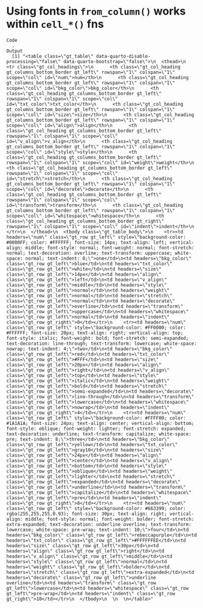 # Using fonts in `from_column()` works within `cell_*()` fns

    Code
      .
    Output
      [1] "<table class=\"gt_table\" data-quarto-disable-processing=\"false\" data-quarto-bootstrap=\"false\">\n  <thead>\n    <tr class=\"gt_col_headings\">\n      <th class=\"gt_col_heading gt_columns_bottom_border gt_left\" rowspan=\"1\" colspan=\"1\" scope=\"col\" id=\"num\">num</th>\n      <th class=\"gt_col_heading gt_columns_bottom_border gt_left\" rowspan=\"1\" colspan=\"1\" scope=\"col\" id=\"bkg_color\">bkg_color</th>\n      <th class=\"gt_col_heading gt_columns_bottom_border gt_left\" rowspan=\"1\" colspan=\"1\" scope=\"col\" id=\"txt_color\">txt_color</th>\n      <th class=\"gt_col_heading gt_columns_bottom_border gt_left\" rowspan=\"1\" colspan=\"1\" scope=\"col\" id=\"size\">size</th>\n      <th class=\"gt_col_heading gt_columns_bottom_border gt_left\" rowspan=\"1\" colspan=\"1\" scope=\"col\" id=\"align\">align</th>\n      <th class=\"gt_col_heading gt_columns_bottom_border gt_left\" rowspan=\"1\" colspan=\"1\" scope=\"col\" id=\"v_align\">v_align</th>\n      <th class=\"gt_col_heading gt_columns_bottom_border gt_left\" rowspan=\"1\" colspan=\"1\" scope=\"col\" id=\"style\">style</th>\n      <th class=\"gt_col_heading gt_columns_bottom_border gt_left\" rowspan=\"1\" colspan=\"1\" scope=\"col\" id=\"weight\">weight</th>\n      <th class=\"gt_col_heading gt_columns_bottom_border gt_left\" rowspan=\"1\" colspan=\"1\" scope=\"col\" id=\"stretch\">stretch</th>\n      <th class=\"gt_col_heading gt_columns_bottom_border gt_left\" rowspan=\"1\" colspan=\"1\" scope=\"col\" id=\"decorate\">decorate</th>\n      <th class=\"gt_col_heading gt_columns_bottom_border gt_left\" rowspan=\"1\" colspan=\"1\" scope=\"col\" id=\"transform\">transform</th>\n      <th class=\"gt_col_heading gt_columns_bottom_border gt_left\" rowspan=\"1\" colspan=\"1\" scope=\"col\" id=\"whitespace\">whitespace</th>\n      <th class=\"gt_col_heading gt_columns_bottom_border gt_right\" rowspan=\"1\" colspan=\"1\" scope=\"col\" id=\"indent\">indent</th>\n    </tr>\n  </thead>\n  <tbody class=\"gt_table_body\">\n    <tr><td headers=\"num\" class=\"gt_row gt_left\" style=\"background-color: #0000FF; color: #FFFFFF; font-size: 14px; text-align: left; vertical-align: middle; font-style: normal; font-weight: normal; font-stretch: normal; text-decoration: overline; text-transform: uppercase; white-space: normal; text-indent: 0;\">one</td>\n<td headers=\"bkg_color\" class=\"gt_row gt_left\">blue</td>\n<td headers=\"txt_color\" class=\"gt_row gt_left\">white</td>\n<td headers=\"size\" class=\"gt_row gt_left\">14px</td>\n<td headers=\"align\" class=\"gt_row gt_left\">left</td>\n<td headers=\"v_align\" class=\"gt_row gt_left\">middle</td>\n<td headers=\"style\" class=\"gt_row gt_left\">normal</td>\n<td headers=\"weight\" class=\"gt_row gt_left\">normal</td>\n<td headers=\"stretch\" class=\"gt_row gt_left\">normal</td>\n<td headers=\"decorate\" class=\"gt_row gt_left\">overline</td>\n<td headers=\"transform\" class=\"gt_row gt_left\">uppercase</td>\n<td headers=\"whitespace\" class=\"gt_row gt_left\">normal</td>\n<td headers=\"indent\" class=\"gt_row gt_right\">0</td></tr>\n    <tr><td headers=\"num\" class=\"gt_row gt_left\" style=\"background-color: #FF0000; color: #FFFFFF; font-size: 20px; text-align: right; vertical-align: top; font-style: italic; font-weight: bold; font-stretch: semi-expanded; text-decoration: line-through; text-transform: lowercase; white-space: nowrap; text-indent: 4;\">two</td>\n<td headers=\"bkg_color\" class=\"gt_row gt_left\">red</td>\n<td headers=\"txt_color\" class=\"gt_row gt_left\">#FFF</td>\n<td headers=\"size\" class=\"gt_row gt_left\">20px</td>\n<td headers=\"align\" class=\"gt_row gt_left\">right</td>\n<td headers=\"v_align\" class=\"gt_row gt_left\">top</td>\n<td headers=\"style\" class=\"gt_row gt_left\">italic</td>\n<td headers=\"weight\" class=\"gt_row gt_left\">bold</td>\n<td headers=\"stretch\" class=\"gt_row gt_left\">semi-expanded</td>\n<td headers=\"decorate\" class=\"gt_row gt_left\">line-through</td>\n<td headers=\"transform\" class=\"gt_row gt_left\">lowercase</td>\n<td headers=\"whitespace\" class=\"gt_row gt_left\">nowrap</td>\n<td headers=\"indent\" class=\"gt_row gt_right\">4</td></tr>\n    <tr><td headers=\"num\" class=\"gt_row gt_left\" style=\"background-color: #FFFF00; color: #1A1A1A; font-size: 24px; text-align: center; vertical-align: bottom; font-style: oblique; font-weight: lighter; font-stretch: expanded; text-decoration: underline; text-transform: capitalize; white-space: pre; text-indent: 8;\">three</td>\n<td headers=\"bkg_color\" class=\"gt_row gt_left\">yellow</td>\n<td headers=\"txt_color\" class=\"gt_row gt_left\">gray10</td>\n<td headers=\"size\" class=\"gt_row gt_left\">24px</td>\n<td headers=\"align\" class=\"gt_row gt_left\">center</td>\n<td headers=\"v_align\" class=\"gt_row gt_left\">bottom</td>\n<td headers=\"style\" class=\"gt_row gt_left\">oblique</td>\n<td headers=\"weight\" class=\"gt_row gt_left\">lighter</td>\n<td headers=\"stretch\" class=\"gt_row gt_left\">expanded</td>\n<td headers=\"decorate\" class=\"gt_row gt_left\">underline</td>\n<td headers=\"transform\" class=\"gt_row gt_left\">capitalize</td>\n<td headers=\"whitespace\" class=\"gt_row gt_left\">pre</td>\n<td headers=\"indent\" class=\"gt_row gt_right\">8</td></tr>\n    <tr><td headers=\"num\" class=\"gt_row gt_left\" style=\"background-color: #663399; color: rgba(255,255,255,0.93); font-size: 30px; text-align: right; vertical-align: middle; font-style: normal; font-weight: bolder; font-stretch: extra-expanded; text-decoration: underline overline; text-transform: lowercase; white-space: pre-wrap; text-indent: 10;\">four</td>\n<td headers=\"bkg_color\" class=\"gt_row gt_left\">rebeccapurple</td>\n<td headers=\"txt_color\" class=\"gt_row gt_left\">#FFFFFFEE</td>\n<td headers=\"size\" class=\"gt_row gt_left\">30px</td>\n<td headers=\"align\" class=\"gt_row gt_left\">right</td>\n<td headers=\"v_align\" class=\"gt_row gt_left\">middle</td>\n<td headers=\"style\" class=\"gt_row gt_left\">normal</td>\n<td headers=\"weight\" class=\"gt_row gt_left\">bolder</td>\n<td headers=\"stretch\" class=\"gt_row gt_left\">extra-expanded</td>\n<td headers=\"decorate\" class=\"gt_row gt_left\">underline overline</td>\n<td headers=\"transform\" class=\"gt_row gt_left\">lowercase</td>\n<td headers=\"whitespace\" class=\"gt_row gt_left\">pre-wrap</td>\n<td headers=\"indent\" class=\"gt_row gt_right\">10</td></tr>\n  </tbody>\n  \n  \n</table>"

